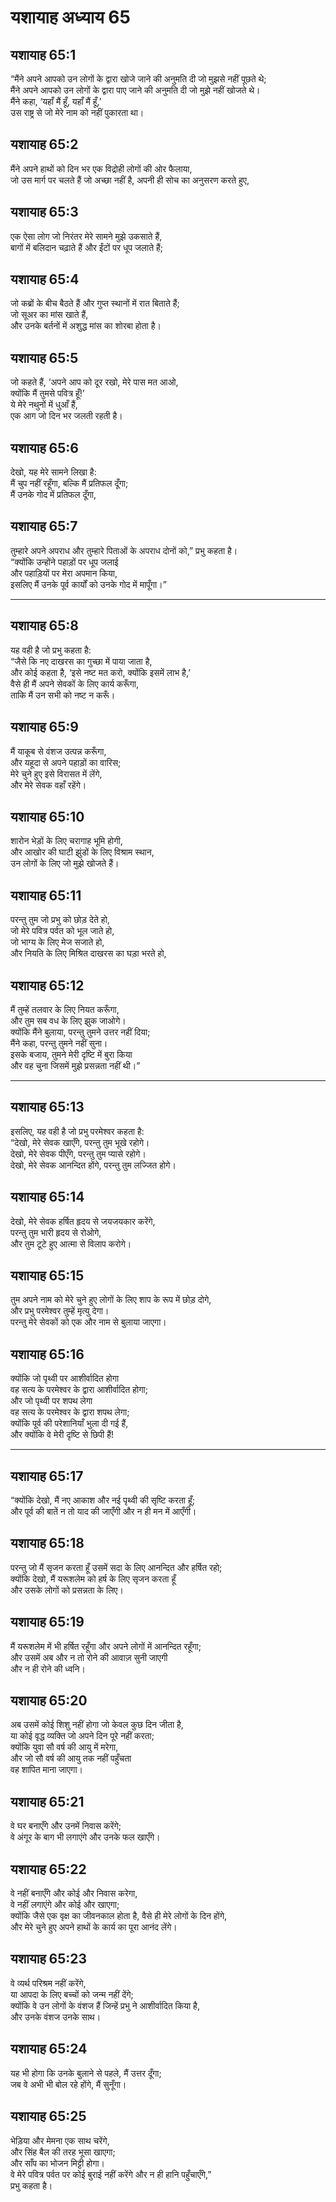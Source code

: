 # यशायाह अध्याय 65

## यशायाह 65:1  
“मैंने अपने आपको उन लोगों के द्वारा खोजे जाने की अनुमति दी जो मुझसे नहीं पूछते थे;  
मैंने अपने आपको उन लोगों के द्वारा पाए जाने की अनुमति दी जो मुझे नहीं खोजते थे।  
मैंने कहा, ‘यहाँ मैं हूँ, यहाँ मैं हूँ,’  
उस राष्ट्र से जो मेरे नाम को नहीं पुकारता था।

## यशायाह 65:2  
मैंने अपने हाथों को दिन भर एक विद्रोही लोगों की ओर फैलाया,  
जो उस मार्ग पर चलते हैं जो अच्छा नहीं है, अपनी ही सोच का अनुसरण करते हुए,

## यशायाह 65:3  
एक ऐसा लोग जो निरंतर मेरे सामने मुझे उकसाते हैं,  
बागों में बलिदान चढ़ाते हैं और ईंटों पर धूप जलाते हैं;

## यशायाह 65:4  
जो कब्रों के बीच बैठते हैं और गुप्त स्थानों में रात बिताते हैं;  
जो सूअर का मांस खाते हैं,  
और उनके बर्तनों में अशुद्ध मांस का शोरबा होता है।

## यशायाह 65:5  
जो कहते हैं, ‘अपने आप को दूर रखो, मेरे पास मत आओ,  
क्योंकि मैं तुमसे पवित्र हूँ!’  
ये मेरे नथुनों में धुआँ हैं,  
एक आग जो दिन भर जलती रहती है।

## यशायाह 65:6  
देखो, यह मेरे सामने लिखा है:  
मैं चुप नहीं रहूँगा, बल्कि मैं प्रतिफल दूँगा;  
मैं उनके गोद में प्रतिफल दूँगा,

## यशायाह 65:7  
तुम्हारे अपने अपराध और तुम्हारे पिताओं के अपराध दोनों को,” प्रभु कहता है।  
“क्योंकि उन्होंने पहाड़ों पर धूप जलाई  
और पहाड़ियों पर मेरा अपमान किया,  
इसलिए मैं उनके पूर्व कार्यों को उनके गोद में मापूँगा।”

---

## यशायाह 65:8  
यह वही है जो प्रभु कहता है:  
“जैसे कि नए दाखरस का गुच्छा में पाया जाता है,  
और कोई कहता है, ‘इसे नष्ट मत करो, क्योंकि इसमें लाभ है,’  
वैसे ही मैं अपने सेवकों के लिए कार्य करूँगा,  
ताकि मैं उन सभी को नष्ट न करूँ।

## यशायाह 65:9  
मैं याकूब से वंशज उत्पन्न करूँगा,  
और यहूदा से अपने पहाड़ों का वारिस;  
मेरे चुने हुए इसे विरासत में लेंगे,  
और मेरे सेवक वहाँ रहेंगे।

## यशायाह 65:10  
शारोन भेड़ों के लिए चरागाह भूमि होगी,  
और आखोर की घाटी झुंडों के लिए विश्राम स्थान,  
उन लोगों के लिए जो मुझे खोजते हैं।

## यशायाह 65:11  
परन्तु तुम जो प्रभु को छोड़ देते हो,  
जो मेरे पवित्र पर्वत को भूल जाते हो,  
जो भाग्य के लिए मेज सजाते हो,  
और नियति के लिए मिश्रित दाखरस का घड़ा भरते हो,

## यशायाह 65:12  
मैं तुम्हें तलवार के लिए नियत करूँगा,  
और तुम सब वध के लिए झुक जाओगे।  
क्योंकि मैंने बुलाया, परन्तु तुमने उत्तर नहीं दिया;  
मैंने कहा, परन्तु तुमने नहीं सुना।  
इसके बजाय, तुमने मेरी दृष्टि में बुरा किया  
और वह चुना जिसमें मुझे प्रसन्नता नहीं थी।”

---

## यशायाह 65:13  
इसलिए, यह वही है जो प्रभु परमेश्वर कहता है:  
“देखो, मेरे सेवक खाएँगे, परन्तु तुम भूखे रहोगे।  
देखो, मेरे सेवक पीएँगे, परन्तु तुम प्यासे रहोगे।  
देखो, मेरे सेवक आनन्दित होंगे, परन्तु तुम लज्जित होगे।

## यशायाह 65:14  
देखो, मेरे सेवक हर्षित हृदय से जयजयकार करेंगे,  
परन्तु तुम भारी हृदय से रोओगे,  
और तुम टूटे हुए आत्मा से विलाप करोगे।

## यशायाह 65:15  
तुम अपने नाम को मेरे चुने हुए लोगों के लिए शाप के रूप में छोड़ दोगे,  
और प्रभु परमेश्वर तुम्हें मृत्यु देगा।  
परन्तु मेरे सेवकों को एक और नाम से बुलाया जाएगा।

## यशायाह 65:16  
क्योंकि जो पृथ्वी पर आशीर्वादित होगा  
वह सत्य के परमेश्वर के द्वारा आशीर्वादित होगा;  
और जो पृथ्वी पर शपथ लेगा  
वह सत्य के परमेश्वर के द्वारा शपथ लेगा;  
क्योंकि पूर्व की परेशानियाँ भुला दी गई हैं,  
और क्योंकि वे मेरी दृष्टि से छिपी हैं!

---

## यशायाह 65:17  
“क्योंकि देखो, मैं नए आकाश और नई पृथ्वी की सृष्टि करता हूँ;  
और पूर्व की बातें न तो याद की जाएँगी और न ही मन में आएँगी।

## यशायाह 65:18  
परन्तु जो मैं सृजन करता हूँ उसमें सदा के लिए आनन्दित और हर्षित रहो;  
क्योंकि देखो, मैं यरूशलेम को हर्ष के लिए सृजन करता हूँ  
और उसके लोगों को प्रसन्नता के लिए।

## यशायाह 65:19  
मैं यरूशलेम में भी हर्षित रहूँगा और अपने लोगों में आनन्दित रहूँगा;  
और उसमें अब और न तो रोने की आवाज़ सुनी जाएगी  
और न ही रोने की ध्वनि।

## यशायाह 65:20  
अब उसमें कोई शिशु नहीं होगा जो केवल कुछ दिन जीता है,  
या कोई वृद्ध व्यक्ति जो अपने दिन पूरे नहीं करता;  
क्योंकि युवा सौ वर्ष की आयु में मरेगा,  
और जो सौ वर्ष की आयु तक नहीं पहुँचता  
वह शापित माना जाएगा।

## यशायाह 65:21  
वे घर बनाएँगे और उनमें निवास करेंगे;  
वे अंगूर के बाग भी लगाएंगे और उनके फल खाएँगे।

## यशायाह 65:22  
वे नहीं बनाएँगे और कोई और निवास करेगा,  
वे नहीं लगाएंगे और कोई और खाएगा;  
क्योंकि जैसे एक वृक्ष का जीवनकाल होता है, वैसे ही मेरे लोगों के दिन होंगे,  
और मेरे चुने हुए अपने हाथों के कार्य का पूरा आनंद लेंगे।

## यशायाह 65:23  
वे व्यर्थ परिश्रम नहीं करेंगे,  
या आपदा के लिए बच्चों को जन्म नहीं देंगे;  
क्योंकि वे उन लोगों के वंशज हैं जिन्हें प्रभु ने आशीर्वादित किया है,  
और उनके वंशज उनके साथ।

## यशायाह 65:24  
यह भी होगा कि उनके बुलाने से पहले, मैं उत्तर दूँगा;  
जब वे अभी भी बोल रहे होंगे, मैं सुनूँगा।

## यशायाह 65:25  
भेड़िया और मेमना एक साथ चरेंगे,  
और सिंह बैल की तरह भूसा खाएगा;  
और साँप का भोजन मिट्टी होगा।  
वे मेरे पवित्र पर्वत पर कोई बुराई नहीं करेंगे और न ही हानि पहुँचाएँगे,”  
प्रभु कहता है।
